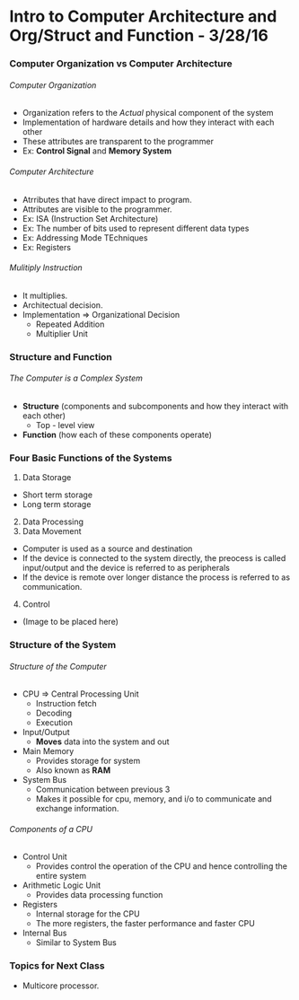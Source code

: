 # Intro to Computer Architecture and Org/Struct and Function - 3/28/16


### Computer Organization vs Computer Architecture

###### Computer Organization

 - Organization refers to the _Actual_ physical component of the system
 - Implementation of hardware details and how they interact with each other
 - These attributes are transparent to the programmer
 - Ex: **Control Signal** and **Memory System**

###### Computer Architecture
 - Atrributes that have direct impact to program.
 - Attributes are visible to the programmer.
 - Ex: ISA (Instruction Set Architecture)
 - Ex: The number of bits used to represent different data types 
 - Ex: Addressing Mode TEchniques
 - Ex: Registers

###### Mulitiply Instruction
 - It multiplies.
 - Architectual decision.
 - Implementation => Organizational Decision
   - Repeated Addition
   - Multiplier Unit


### Structure and Function

###### The Computer is a Complex System
 - **Structure** (components and subcomponents and how they interact with each other)
   - Top - level view
 - **Function** (how each of these components operate)

### Four Basic Functions of the Systems

 1. Data Storage
   - Short term storage
   - Long term storage
 2. Data Processing
 3. Data Movement
   - Computer is used as a source and destination
   - If the device is connected to the system directly, the preocess is called input/output and the device is referred to as peripherals
   - If the device is remote over longer distance the process is referred to as communication.
 4. Control


 - (Image to be placed here)


### Structure of the System

###### Structure of the Computer
 - CPU => Central Processing Unit
   - Instruction fetch
   - Decoding
   - Execution
 - Input/Output
   - **Moves** data into the system and out
 - Main Memory
   - Provides storage for system
   - Also known as **RAM**
 - System Bus
   - Communication between previous 3
   - Makes it possible for cpu, memory, and i/o to communicate and exchange information.
 
###### Components of a CPU
 - Control Unit
   - Provides control the operation of the CPU and hence controlling the entire system
 - Arithmetic Logic Unit
   - Provides data processing function
 - Registers
   - Internal storage for the CPU
   - The more registers, the faster performance and faster CPU
 - Internal Bus
   - Similar to System Bus


### Topics for Next Class
 - Multicore processor.
